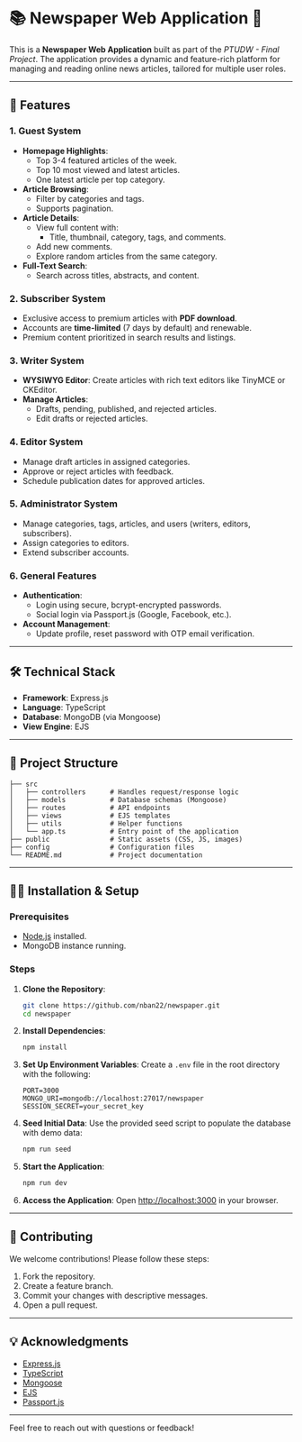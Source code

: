 
# 📚 Newspaper Web Application 📰

This is a **Newspaper Web Application** built as part of the *PTUDW - Final Project*. The application provides a dynamic and feature-rich platform for managing and reading online news articles, tailored for multiple user roles.

---

## 🚀 Features

### **1. Guest System**
- **Homepage Highlights**:
  - Top 3-4 featured articles of the week.
  - Top 10 most viewed and latest articles.
  - One latest article per top category.
- **Article Browsing**:
  - Filter by categories and tags.
  - Supports pagination.
- **Article Details**:
  - View full content with:
    - Title, thumbnail, category, tags, and comments.
  - Add new comments.
  - Explore random articles from the same category.
- **Full-Text Search**:
  - Search across titles, abstracts, and content.

### **2. Subscriber System**
- Exclusive access to premium articles with **PDF download**.
- Accounts are **time-limited** (7 days by default) and renewable.
- Premium content prioritized in search results and listings.

### **3. Writer System**
- **WYSIWYG Editor**: Create articles with rich text editors like TinyMCE or CKEditor.
- **Manage Articles**:
  - Drafts, pending, published, and rejected articles.
  - Edit drafts or rejected articles.

### **4. Editor System**
- Manage draft articles in assigned categories.
- Approve or reject articles with feedback.
- Schedule publication dates for approved articles.

### **5. Administrator System**
- Manage categories, tags, articles, and users (writers, editors, subscribers).
- Assign categories to editors.
- Extend subscriber accounts.

### **6. General Features**
- **Authentication**:
  - Login using secure, bcrypt-encrypted passwords.
  - Social login via Passport.js (Google, Facebook, etc.).
- **Account Management**:
  - Update profile, reset password with OTP email verification.

---

## 🛠 Technical Stack
- **Framework**: Express.js  
- **Language**: TypeScript  
- **Database**: MongoDB (via Mongoose)  
- **View Engine**: EJS  

---

## 📂 Project Structure

```
├── src
│   ├── controllers      # Handles request/response logic
│   ├── models           # Database schemas (Mongoose)
│   ├── routes           # API endpoints
│   ├── views            # EJS templates
│   ├── utils            # Helper functions
│   └── app.ts           # Entry point of the application
├── public               # Static assets (CSS, JS, images)
├── config               # Configuration files
└── README.md            # Project documentation
```
---

## 🧑‍💻 Installation & Setup

### Prerequisites
- [Node.js](https://nodejs.org/) installed.
- MongoDB instance running.

### Steps
1. **Clone the Repository**:
   ```bash
   git clone https://github.com/nban22/newspaper.git
   cd newspaper
   ```

2. **Install Dependencies**:
   ```bash
   npm install
   ```

3. **Set Up Environment Variables**:
   Create a `.env` file in the root directory with the following:
   ```env
   PORT=3000
   MONGO_URI=mongodb://localhost:27017/newspaper
   SESSION_SECRET=your_secret_key
   ```

4. **Seed Initial Data**:
   Use the provided seed script to populate the database with demo data:
   ```bash
   npm run seed
   ```

5. **Start the Application**:
   ```bash
   npm run dev
   ```

6. **Access the Application**:
   Open [http://localhost:3000](http://localhost:3000) in your browser.

---

## 🌟 Contributing
We welcome contributions! Please follow these steps:
1. Fork the repository.
2. Create a feature branch.
3. Commit your changes with descriptive messages.
4. Open a pull request.

---

## 💡 Acknowledgments
- [Express.js](https://expressjs.com/)  
- [TypeScript](https://www.typescriptlang.org/)  
- [Mongoose](https://mongoosejs.com/)  
- [EJS](https://ejs.co/)  
- [Passport.js](http://www.passportjs.org/)  

---

Feel free to reach out with questions or feedback!
